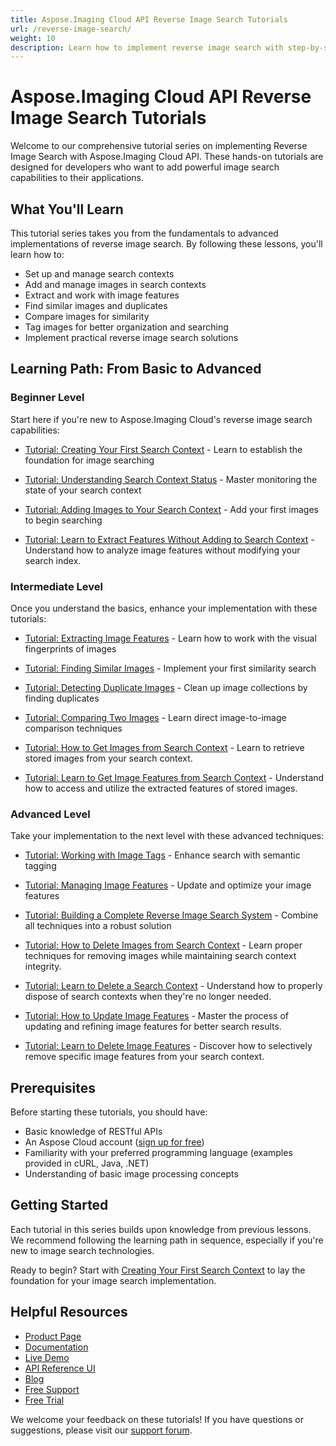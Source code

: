 ```yaml
---
title: Aspose.Imaging Cloud API Reverse Image Search Tutorials
url: /reverse-image-search/
weight: 10
description: Learn how to implement reverse image search with step-by-step tutorials using Aspose.Imaging Cloud API. From basic setup to advanced techniques for developers.
---
```


# Aspose.Imaging Cloud API Reverse Image Search Tutorials

Welcome to our comprehensive tutorial series on implementing Reverse Image Search with Aspose.Imaging Cloud API. These hands-on tutorials are designed for developers who want to add powerful image search capabilities to their applications.

## What You'll Learn

This tutorial series takes you from the fundamentals to advanced implementations of reverse image search. By following these lessons, you'll learn how to:

- Set up and manage search contexts
- Add and manage images in search contexts
- Extract and work with image features
- Find similar images and duplicates
- Compare images for similarity
- Tag images for better organization and searching
- Implement practical reverse image search solutions

## Learning Path: From Basic to Advanced

### Beginner Level
Start here if you're new to Aspose.Imaging Cloud's reverse image search capabilities:

- [Tutorial: Creating Your First Search Context](/reverse-image-search/create-search-context/) - Learn to establish the foundation for image searching

- [Tutorial: Understanding Search Context Status](/reverse-image-search/get-search-context-status/) - Master monitoring the state of your search context

- [Tutorial: Adding Images to Your Search Context](/reverse-image-search/add-image/) - Add your first images to begin searching

- [Tutorial: Learn to Extract Features Without Adding to Search Context](/reverse-image-search/extract-features-without-adding/) - Understand how to analyze image features without modifying your search index.

### Intermediate Level
Once you understand the basics, enhance your implementation with these tutorials:

- [Tutorial: Extracting Image Features](/reverse-image-search/extract-image-features/) - Learn how to work with the visual fingerprints of images
 
- [Tutorial: Finding Similar Images](/reverse-image-search/find-similar-images/) - Implement your first similarity search

- [Tutorial: Detecting Duplicate Images](/reverse-image-search/find-duplicate-images/) - Clean up image collections by finding duplicates

- [Tutorial: Comparing Two Images](/reverse-image-search/compare-two-images/) - Learn direct image-to-image comparison techniques

- [Tutorial: How to Get Images from Search Context](/reverse-image-search/get-image-from-search-context/) - Learn to retrieve stored images from your search context.

- [Tutorial: Learn to Get Image Features from Search Context](/reverse-image-search/get-image-features/) - Understand how to access and utilize the extracted features of stored images.

### Advanced Level
Take your implementation to the next level with these advanced techniques:

- [Tutorial: Working with Image Tags](/reverse-image-search/find-images-by-tags/) - Enhance search with semantic tagging

- [Tutorial: Managing Image Features](/reverse-image-search/update-images-features/) - Update and optimize your image features

- [Tutorial: Building a Complete Reverse Image Search System](/reverse-image-search/complete-system/) - Combine all techniques into a robust solution

- [Tutorial: How to Delete Images from Search Context](/reverse-image-search/delete-image/) - Learn proper techniques for removing images while maintaining search context integrity.

- [Tutorial: Learn to Delete a Search Context](/reverse-image-search/delete-search-context/) - Understand how to properly dispose of search contexts when they're no longer needed.

- [Tutorial: How to Update Image Features](/reverse-image-search/update-image-features/) - Master the process of updating and refining image features for better search results.

- [Tutorial: Learn to Delete Image Features](/reverse-image-search/delete-image-features/) - Discover how to selectively remove specific image features from your search context.

## Prerequisites

Before starting these tutorials, you should have:

- Basic knowledge of RESTful APIs
- An Aspose Cloud account ([sign up for free](https://dashboard.aspose.cloud/#/apps))
- Familiarity with your preferred programming language (examples provided in cURL, Java, .NET)
- Understanding of basic image processing concepts

## Getting Started

Each tutorial in this series builds upon knowledge from previous lessons. We recommend following the learning path in sequence, especially if you're new to image search technologies.

Ready to begin? Start with [Creating Your First Search Context](/reverse-image-search/create-search-context/) to lay the foundation for your image search implementation.

## Helpful Resources

- [Product Page](https://products.aspose.cloud/imaging/)
- [Documentation](https://docs.aspose.cloud/imaging/)
- [Live Demo](https://products.aspose.app/imaging/family)
- [API Reference UI](https://reference.aspose.cloud/imaging/)
- [Blog](https://blog.aspose.cloud/category/imaging/)
- [Free Support](https://forum.aspose.cloud/c/imaging/10/)
- [Free Trial](https://dashboard.aspose.cloud/#/apps)

We welcome your feedback on these tutorials! If you have questions or suggestions, please visit our [support forum](https://forum.aspose.cloud/c/imaging/10/).
